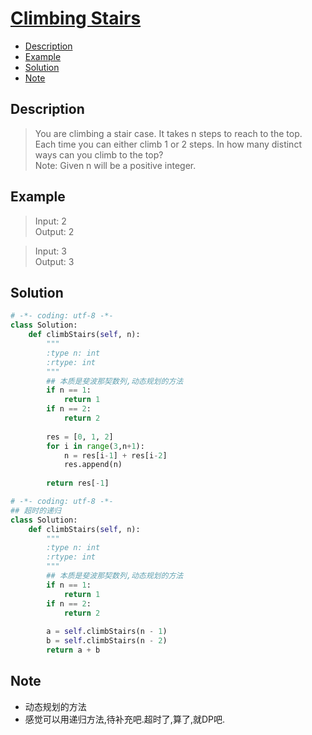 # [Climbing Stairs](https://leetcode.com/problems/climbing-stairs/description/)

<!-- GFM-TOC -->
* <a href="#Description">Description</a>
* <a href="#Example">Example</a>
* <a href="#Solution">Solution</a>
* <a href="#Note">Note</a>
<!-- GFM-TOC -->


## <a name="Description">Description</a>
>You are climbing a stair case. It takes n steps to reach to the top.</br>
Each time you can either climb 1 or 2 steps. In how many distinct ways can you climb to the top?</br>
Note: Given n will be a positive integer.</br>

## <a name="Example">Example</a>
>Input: 2</br>
Output: 2</br>

>Input: 3</br>
Output: 3</br>

## <a name="Solution">Solution</a>
```python
# -*- coding: utf-8 -*-
class Solution:
    def climbStairs(self, n):
        """
        :type n: int
        :rtype: int
        """
        ## 本质是斐波那契数列,动态规划的方法
        if n == 1:
            return 1
        if n == 2:
            return 2   
        
        res = [0, 1, 2]
        for i in range(3,n+1):
            n = res[i-1] + res[i-2]
            res.append(n)
        
        return res[-1]

``` 
```python
# -*- coding: utf-8 -*-
## 超时的递归
class Solution:
    def climbStairs(self, n):
        """
        :type n: int
        :rtype: int
        """
        ## 本质是斐波那契数列,动态规划的方法
        if n == 1:
            return 1
        if n == 2:
            return 2   
        
        a = self.climbStairs(n - 1)
        b = self.climbStairs(n - 2)
        return a + b
``` 
## <a name="Note">Note</a>
* 动态规划的方法
* 感觉可以用递归方法,待补充吧.超时了,算了,就DP吧.
  






